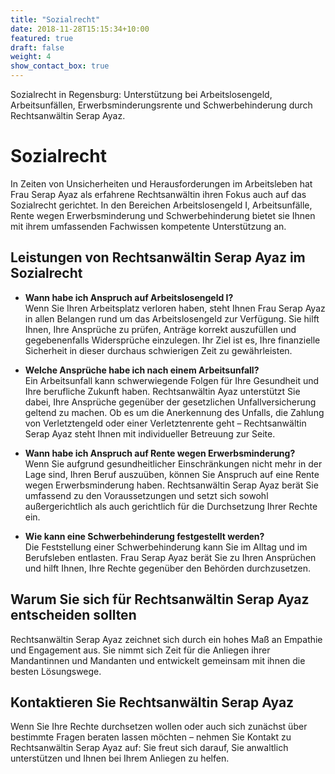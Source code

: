 ```yaml
---
title: "Sozialrecht"
date: 2018-11-28T15:15:34+10:00
featured: true
draft: false
weight: 4
show_contact_box: true
---
```


Sozialrecht in Regensburg: Unterstützung bei Arbeitslosengeld, Arbeitsunfällen, Erwerbsminderungsrente und Schwerbehinderung durch Rechtsanwältin Serap Ayaz.
<!--more-->

# Sozialrecht

In Zeiten von Unsicherheiten und Herausforderungen im Arbeitsleben hat Frau Serap Ayaz als erfahrene Rechtsanwältin ihren Fokus auch auf das Sozialrecht gerichtet. In den Bereichen Arbeitslosengeld I, Arbeitsunfälle, Rente wegen Erwerbsminderung und Schwerbehinderung bietet sie Ihnen mit ihrem umfassenden Fachwissen kompetente Unterstützung an.

## Leistungen von Rechtsanwältin Serap Ayaz im Sozialrecht

- **Wann habe ich Anspruch auf Arbeitslosengeld I?**  
  Wenn Sie Ihren Arbeitsplatz verloren haben, steht Ihnen Frau Serap Ayaz in allen Belangen rund um das Arbeitslosengeld zur Verfügung. Sie hilft Ihnen, Ihre Ansprüche zu prüfen, Anträge korrekt auszufüllen und gegebenenfalls Widersprüche einzulegen. Ihr Ziel ist es, Ihre finanzielle Sicherheit in dieser durchaus schwierigen Zeit zu gewährleisten.

- **Welche Ansprüche habe ich nach einem Arbeitsunfall?**  
  Ein Arbeitsunfall kann schwerwiegende Folgen für Ihre Gesundheit und Ihre berufliche Zukunft haben. Rechtsanwältin Ayaz unterstützt Sie dabei, Ihre Ansprüche gegenüber der gesetzlichen Unfallversicherung geltend zu machen. Ob es um die Anerkennung des Unfalls, die Zahlung von Verletztengeld oder einer Verletztenrente geht – Rechtsanwältin Serap Ayaz steht Ihnen mit individueller Betreuung zur Seite.

- **Wann habe ich Anspruch auf Rente wegen Erwerbsminderung?**  
  Wenn Sie aufgrund gesundheitlicher Einschränkungen nicht mehr in der Lage sind, Ihren Beruf auszuüben, können Sie Anspruch auf eine Rente wegen Erwerbsminderung haben. Rechtsanwältin Serap Ayaz berät Sie umfassend zu den Voraussetzungen und setzt sich sowohl außergerichtlich als auch gerichtlich für die Durchsetzung Ihrer Rechte ein.

- **Wie kann eine Schwerbehinderung festgestellt werden?**  
  Die Feststellung einer Schwerbehinderung kann Sie im Alltag und im Berufsleben entlasten. Frau Serap Ayaz berät Sie zu Ihren Ansprüchen und hilft Ihnen, Ihre Rechte gegenüber den Behörden durchzusetzen.

## Warum Sie sich für Rechtsanwältin Serap Ayaz entscheiden sollten

Rechtsanwältin Serap Ayaz zeichnet sich durch ein hohes Maß an Empathie und Engagement aus. Sie nimmt sich Zeit für die Anliegen ihrer Mandantinnen und Mandanten und entwickelt gemeinsam mit ihnen die besten Lösungswege.

## Kontaktieren Sie Rechtsanwältin Serap Ayaz

Wenn Sie Ihre Rechte durchsetzen wollen oder auch sich zunächst über bestimmte Fragen beraten lassen möchten – nehmen Sie Kontakt zu Rechtsanwältin Serap Ayaz auf: Sie freut sich darauf, Sie anwaltlich unterstützen und Ihnen bei Ihrem Anliegen zu helfen.